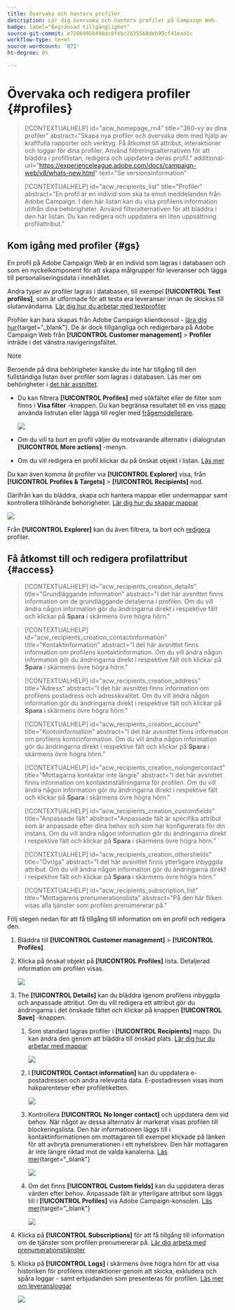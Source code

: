 ```yaml
---
title: Övervaka och hantera profiler
description: Lär dig övervaka och hantera profiler på Campaign Web.
badge: label="Begränsad tillgänglighet"
source-git-commit: e72069956490dc0febc2835568deb99cf41ead1c
workflow-type: tm+mt
source-wordcount: '871'
ht-degree: 0%

---
```


# Övervaka och redigera profiler {#profiles}

>[!CONTEXTUALHELP]
>id="acw_homepage_rn4"
>title="360-vy av dina profiler"
>abstract="Skapa nya profiler och övervaka dem med hjälp av kraftfulla rapporter och verktyg. Få åtkomst till attribut, interaktioner och loggar för dina profiler. Använd filtreringsalternativen för att bläddra i profillistan, redigera och uppdatera deras profil."
>additional-url="https://experienceleague.adobe.com/docs/campaign-web/v8/whats-new.html" text="Se versionsinformation"

>[!CONTEXTUALHELP]
>id="acw_recipients_list"
>title="Profiler"
>abstract="En profil är en individ som ska ta emot meddelanden från Adobe Campaign. I den här listan kan du visa profilens information utifrån dina behörigheter. Använd filteralternativen för att bläddra i den här listan. Du kan redigera och uppdatera en liten uppsättning profilattribut."

## Kom igång med profiler {#gs}

En profil på Adobe Campaign Web är en individ som lagras i databasen och som en nyckelkomponent för att skapa målgrupper för leveranser och lägga till personaliseringsdata i innehållet.

Andra typer av profiler lagras i databasen, till exempel **[!UICONTROL Test profiles]**, som är utformade för att testa era leveranser innan de skickas till slutanvändarna. [Lär dig hur du arbetar med testprofiler](test-profiles.md)

Profiler kan bara skapas från Adobe Campaign klientkonsol - [lära dig hur](https://experienceleague.adobe.com/docs/campaign/campaign-v8/audience/add-profiles/create-profiles.html){target="_blank"}. De är dock tillgängliga och redigerbara på Adobe Campaign Web från **[!UICONTROL Customer management]** > **Profiler** inträde i det vänstra navigeringsfältet.

>[!NOTE]
>
>Beroende på dina behörigheter kanske du inte har tillgång till den fullständiga listan över profiler som lagras i databasen. Läs mer om behörigheter i [det här avsnittet](../get-started/permissions.md).

* Du kan filtrera **[!UICONTROL Profiles]** med sökfältet eller de filter som finns i **Visa filter** -knappen. Du kan begränsa resultatet till en viss [mapp](../get-started/permissions.md#folders) använda listrutan eller lägga till regler med [frågemodellerare](../query/query-modeler-overview.md).

  ![](assets/profiles-list.png)

* Om du vill ta bort en profil väljer du motsvarande alternativ i dialogrutan **[!UICONTROL More actions]** -menyn.

* Om du vill redigera en profil klickar du på önskat objekt i listan. [Läs mer](#access)

Du kan även komma åt profiler via **[!UICONTROL Explorer]** visa, från **[!UICONTROL Profiles & Targets]** > **[!UICONTROL Recipients]** nod.

Därifrån kan du bläddra, skapa och hantera mappar eller undermappar samt kontrollera tillhörande behörigheter. [Lär dig hur du skapar mappar](../get-started/permissions.md#folders)

![](assets/profiles-explorer-folder.png)

Från **[!UICONTROL Explorer]** kan du även filtrera, ta bort och [redigera](#access) profiler.

## Få åtkomst till och redigera profilattribut {#access}

>[!CONTEXTUALHELP]
>id="acw_recipients_creation_details"
>title="Grundläggande information"
>abstract="I det här avsnittet finns information om de grundläggande detaljerna i profilen. Om du vill ändra någon information gör du ändringarna direkt i respektive fält och klickar på **Spara** i skärmens övre högra hörn."

>[!CONTEXTUALHELP]
>id="acw_recipients_creation_contactinformation"
>title="Kontaktinformation"
>abstract="I det här avsnittet finns information om profilens kontaktinformation. Om du vill ändra någon information gör du ändringarna direkt i respektive fält och klickar på **Spara** i skärmens övre högra hörn."

>[!CONTEXTUALHELP]
>id="acw_recipients_creation_address"
>title="Adress"
>abstract="I det här avsnittet finns information om profilens postadress och adresskvalitet. Om du vill ändra någon information gör du ändringarna direkt i respektive fält och klickar på **Spara** i skärmens övre högra hörn."

>[!CONTEXTUALHELP]
>id="acw_recipients_creation_account"
>title="Kontoinformation"
>abstract="I det här avsnittet finns information om profilens kontoinformation. Om du vill ändra någon information gör du ändringarna direkt i respektive fält och klickar på **Spara** i skärmens övre högra hörn."

>[!CONTEXTUALHELP]
>id="acw_recipients_creation_nolongercontact"
>title="Mottagarna kontaktar inte längre"
>abstract="I det här avsnittet finns information om kontaktinställningarna för profilen. Om du vill ändra någon information gör du ändringarna direkt i respektive fält och klickar på **Spara** i skärmens övre högra hörn."

>[!CONTEXTUALHELP]
>id="acw_recipients_creation_customfields"
>title="Anpassade fält"
>abstract="Anpassade fält är specifika attribut som är anpassade efter dina behov och som har konfigurerats för din instans. Om du vill ändra någon information gör du ändringarna direkt i respektive fält och klickar på **Spara** i skärmens övre högra hörn."

>[!CONTEXTUALHELP]
>id="acw_recipients_creation_othersfields"
>title="Övriga"
>abstract="I det här avsnittet finns ytterligare inbyggda attribut. Om du vill ändra någon information gör du ändringarna direkt i respektive fält och klickar på **Spara** i skärmens övre högra hörn."

>[!CONTEXTUALHELP]
>id="acw_recipients_subscription_list"
>title="Mottagarens prenumerationslista"
>abstract="På den här fliken visas alla tjänster som profilen prenumererar på."

Följ stegen nedan för att få tillgång till information om en profil och redigera den.

1. Bläddra till **[!UICONTROL Customer management]** > **[!UICONTROL Profiles]**.

1. Klicka på önskat objekt på **[!UICONTROL Profiles]** lista. Detaljerad information om profilen visas.

   ![](assets/profile-details.png)

1. The **[!UICONTROL Details]** kan du bläddra igenom profilens inbyggda och anpassade attribut. Om du vill redigera ett attribut gör du ändringarna i det önskade fältet och klickar på knappen **[!UICONTROL Save]** -knappen.

   1. Som standard lagras profiler i **[!UICONTROL Recipients]** mapp. Du kan ändra den genom att bläddra till önskad plats. [Lär dig hur du arbetar med mappar](../get-started/permissions.md#folders)

      ![](assets/profile-folder.png)

   1. I **[!UICONTROL Contact information]** kan du uppdatera e-postadressen och andra relevanta data. E-postadressen visas inom hakparenteser efter profiletiketten.

      ![](assets/profile-address.png)

   1. Kontrollera **[!UICONTROL No longer contact]** och uppdatera dem vid behov. När något av dessa alternativ är markerat visas profilen till blockeringslista. Den här informationen läggs till i kontaktinformationen om mottagaren till exempel klickade på länken för att avbryta prenumerationen i ett nyhetsbrev. Den här mottagaren är inte längre riktad mot de valda kanalerna. [Läs mer](https://experienceleague.adobe.com/docs/campaign/campaign-v8/send/failures/quarantines.html){target="_blank"}

      ![](assets/profile-no-longer-contact.png)

   1. Om det finns **[!UICONTROL Custom fields]** kan du uppdatera deras värden efter behov. Anpassade fält är ytterligare attribut som läggs till i **[!UICONTROL Profiles]** via Adobe Campaign-konsolen. [Läs mer](https://experienceleague.adobe.com/docs/campaign/campaign-v8/developer/shemas-forms/extend-schema.html){target="_blank"}

      ![](assets/profile-custom-fields.png)

1. Klicka på **[!UICONTROL Subscriptions]** för att få tillgång till information om de tjänster som profilen prenumererar på. [Lär dig arbeta med prenumerationstjänster](manage-services.md)

1. Klicka på **[!UICONTROL Logs]** i skärmens övre högra hörn för att visa historiken för profilens interaktioner genom att skicka, exkludera och spåra loggar - samt erbjudanden som presenteras för profilen. [Läs mer om leveransloggar](../monitor/delivery-logs.md)

   ![](assets/profile-logs.png)
